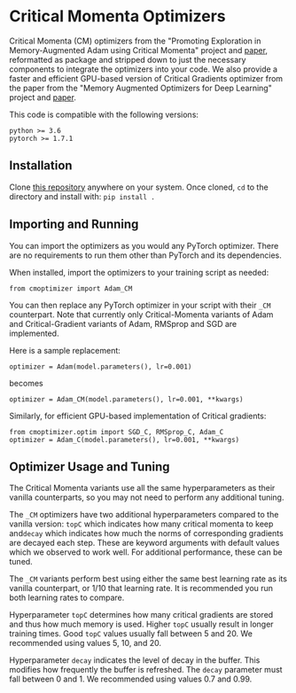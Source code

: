 # Critical Momenta Optimizers

Critical Momenta (CM) optimizers from the "Promoting Exploration in Memory-Augmented Adam
using Critical Momenta" project and [paper](https://arxiv.org/abs/), reformatted as package and stripped down to just the necessary components to integrate the optimizers into your code.
We also provide a faster and efficient GPU-based version of Critical Gradients optimizer from the paper from the "Memory Augmented Optimizers for Deep Learning" project and [paper](https://arxiv.org/abs/2106.10708).

This code is compatible with the following versions:

```
python >= 3.6
pytorch >= 1.7.1
```

## Installation

Clone [this repository](https://github.com/chandar-lab/CMOptimizer) anywhere on your system. Once cloned, `cd` to the directory and install with: `pip install .`

## Importing and Running

You can import the optimizers as you would any PyTorch optimizer. There are no requirements to run them other than PyTorch and its dependencies.

When installed, import the optimizers to your training script as needed:

```
from cmoptimizer import Adam_CM
```

You can then replace any PyTorch optimizer in your script with their `_CM` counterpart. Note that currently only Critical-Momenta variants of Adam and Critical-Gradient variants of Adam, RMSprop and SGD are implemented.

Here is a sample replacement:

```
optimizer = Adam(model.parameters(), lr=0.001)
```

becomes

```
optimizer = Adam_CM(model.parameters(), lr=0.001, **kwargs)
```

Similarly, for efficient GPU-based implementation of Critical gradients:  

```
from cmoptimizer.optim import SGD_C, RMSprop_C, Adam_C
optimizer = Adam_C(model.parameters(), lr=0.001, **kwargs)
```

## Optimizer Usage and Tuning

The Critical Momenta variants use all the same hyperparameters as their vanilla counterparts, so you may not need to perform any additional tuning.

The `_CM` optimizers have two additional hyperparameters compared to the vanilla version: `topC` which indicates how many critical momenta to keep and`decay` which indicates how much the norms of corresponding gradients are decayed each step. These are keyword arguments with default values which we observed to work well. For additional performance, these can be tuned.

The `_CM` variants perform best using either the same best learning rate as its vanilla counterpart, or 1/10 that learning rate. It is recommended you run both learning rates to compare.

Hyperparameter  `topC` determines how many critical gradients are stored and thus how much memory is used. Higher `topC` usually result in longer training times. Good `topC` values usually fall between 5 and 20. We recommended using values 5, 10, and 20.

Hyperparameter `decay` indicates the level of decay in the buffer. This modifies how frequently the buffer is refreshed. The `decay` parameter must fall between 0 and 1. We recommended using values 0.7 and 0.99.

[//]: # (## Citation)

[//]: # ()
[//]: # (```)

[//]: # (@misc{malviya021memory,)

[//]: # (  author    = {McRae, Paul-Aymeric and Parthasarathi, Prasanna and Assran, Mahmoud and Chandar, Sarath},)

[//]: # (  title     = {Memory Augmented Optimizers for Deep Learning},)

[//]: # (  year      = {2022},)

[//]: # (  booktitle = {Proceedings of ICLR})

[//]: # (})
